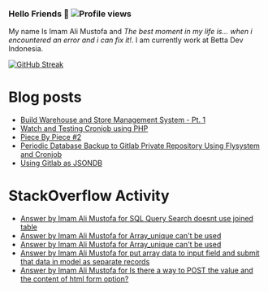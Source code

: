 ### Hello Friends 👋 ![Profile views](https://gpvc.arturio.dev/darkterminal)

My name Is Imam Ali Mustofa and _The best moment in my life is... when i encountered an error and i can fix it!_. I am currently work at Betta Dev Indonesia.

[![GitHub Streak](https://github-readme-streak-stats.herokuapp.com/?user=darkterminal&theme=dark)](https://github.com/DenverCoder1/github-readme-streak-stats)

# Blog posts
<!-- BLOG-POST-LIST:START -->
- [Build Warehouse and Store Management System - Pt. 1](https://dev.to/darkterminal/build-warehouse-and-store-management-system-pt-1-251h)
- [Watch and Testing Cronjob using PHP](https://dev.to/darkterminal/watch-and-testing-cronjob-using-php-4hkh)
- [Piece By Piece #2](https://dev.to/darkterminal/piece-by-piece-2-3e91)
- [Periodic Database Backup to Gitlab Private Repository Using Flysystem and Cronjob](https://dev.to/darkterminal/periodic-database-backup-to-gitlab-private-repository-using-flysystem-and-cronjob-10ih)
- [Using Gitlab as JSONDB](https://dev.to/darkterminal/using-gitlab-as-jsondb-hi2)
<!-- BLOG-POST-LIST:END -->

# StackOverflow Activity
<!-- STACKOVERFLOW:START -->
- [Answer by Imam Ali Mustofa for SQL Query Search doesnt use joined table](https://stackoverflow.com/questions/70795418/sql-query-search-doesnt-use-joined-table/70796452#70796452)
- [Answer by Imam Ali Mustofa for Array_unique can&#39;t be used](https://stackoverflow.com/questions/70643168/array-unique-cant-be-used/70643399#70643399)
- [Answer by Imam Ali Mustofa for Array_unique can&#39;t be used](https://stackoverflow.com/questions/70643168/array-unique-cant-be-used/70643217#70643217)
- [Answer by Imam Ali Mustofa for put array data to input field and submit that data in model as separate records](https://stackoverflow.com/questions/70617538/put-array-data-to-input-field-and-submit-that-data-in-model-as-separate-records/70632463#70632463)
- [Answer by Imam Ali Mustofa for Is there a way to POST the value and the content of html form option?](https://stackoverflow.com/questions/70628128/is-there-a-way-to-post-the-value-and-the-content-of-html-form-option/70632331#70632331)
<!-- STACKOVERFLOW:END -->
